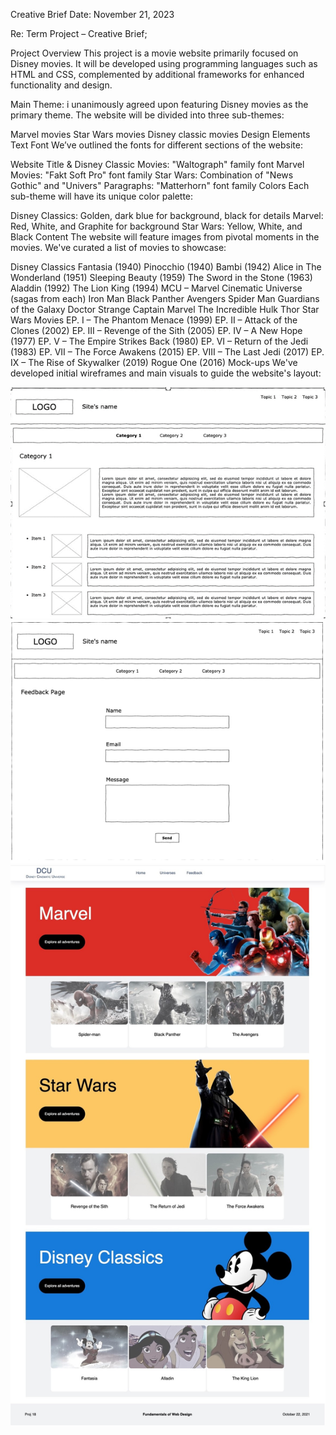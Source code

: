 Creative Brief
Date: November 21, 2023

Re: Term Project – Creative Brief;



Project Overview
This project is a movie website primarily focused on Disney movies. It will be developed using programming languages such as HTML and CSS, complemented by additional frameworks for enhanced functionality and design.




Main Theme:
i unanimously agreed upon featuring Disney movies as the primary theme. The website will be divided into three sub-themes:

Marvel movies
Star Wars movies
Disney classic movies
Design Elements
Text Font
We’ve outlined the fonts for different sections of the website:

Website Title & Disney Classic Movies: "Waltograph" family font
Marvel Movies: "Fakt Soft Pro" font family
Star Wars: Combination of "News Gothic" and "Univers"
Paragraphs: "Matterhorn" font family
Colors
Each sub-theme will have its unique color palette:

Disney Classics: Golden, dark blue for background, black for details
Marvel: Red, White, and Graphite for background
Star Wars: Yellow, White, and Black
Content
The website will feature images from pivotal moments in the movies. We've curated a list of movies to showcase:

Disney Classics
Fantasia (1940)
Pinocchio (1940)
Bambi (1942)
Alice in The Wonderland (1951)
Sleeping Beauty (1959)
The Sword in the Stone (1963)
Aladdin (1992)
The Lion King (1994)
MCU – Marvel Cinematic Universe (sagas from each)
Iron Man
Black Panther
Avengers
Spider Man
Guardians of the Galaxy
Doctor Strange
Captain Marvel
The Incredible Hulk
Thor
Star Wars Movies
EP. I – The Phantom Menace (1999)
EP. II – Attack of the Clones (2002)
EP. III – Revenge of the Sith (2005)
EP. IV – A New Hope (1977)
EP. V – The Empire Strikes Back (1980)
EP. VI – Return of the Jedi (1983)
EP. VII – The Force Awakens (2015)
EP. VIII – The Last Jedi (2017)
EP. IX – The Rise of Skywalker (2019)
Rogue One (2016)
Mock-ups
We've developed initial wireframes and main visuals to guide the website's layout:

![Alt text](images/wireframe1.png)
![Alt text](images/wireframe2.png)
![Alt text](images/main.jpg)

